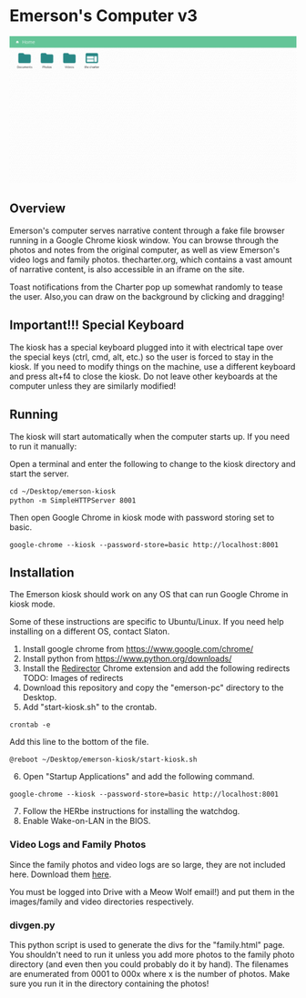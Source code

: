 # Emerson's Computer v3

![Emerson's Computer - Main Page](emerson-screenshot.png)

## Overview

Emerson's computer serves narrative content through a fake file browser running in a Google Chrome kiosk window. You can browse through the photos and notes from the original computer, as well as view Emerson's video logs and family photos. thecharter.org, which contains a vast amount of narrative content, is also accessible in an iframe on the site.

Toast notifications from the Charter pop up somewhat randomly to tease the user. Also,you can draw on the background by clicking and dragging!

## Important!!! Special Keyboard

The kiosk has a special keyboard plugged into it with electrical tape over the special keys (ctrl, cmd, alt, etc.) so the user is forced to stay in the kiosk. If you need to modify things on the machine, use a different keyboard and press alt+f4 to close the kiosk. Do not leave other keyboards at the computer unless they are similarly modified!

## Running

The kiosk will start automatically when the computer starts up. If you need to run it manually:

Open a terminal and enter the following to change to the kiosk directory and start the server.

```
cd ~/Desktop/emerson-kiosk
python -m SimpleHTTPServer 8001
```

Then open Google Chrome in kiosk mode with password storing set to basic.
```
google-chrome --kiosk --password-store=basic http://localhost:8001
```

## Installation

The Emerson kiosk should work on any OS that can run Google Chrome in kiosk mode.

Some of these instructions are specific to Ubuntu/Linux. If you need help installing on a different OS, contact Slaton.

1. Install google chrome from https://www.google.com/chrome/
2. Install python from https://www.python.org/downloads/
3. Install the [Redirector](https://chrome.google.com/webstore/detail/redirector/ocgpenflpmgnfapjedencafcfakcekcd?hl=en) Chrome extension and add the following redirects TODO: Images of redirects
4. Download this repository and copy the "emerson-pc" directory to the Desktop.
5. Add "start-kiosk.sh" to the crontab.

  ```
  crontab -e
  ```
  Add this line to the bottom of the file.

  ```
  @reboot ~/Desktop/emerson-kiosk/start-kiosk.sh
  ```
6. Open "Startup Applications" and add the following command.

```
google-chrome --kiosk --password-store=basic http://localhost:8001
```

7. Follow the HERbe instructions for installing the watchdog.
8. Enable Wake-on-LAN in the BIOS.

### Video Logs and Family Photos

Since the family photos and video logs are so large, they are not included here. Download them [here](https://drive.google.com/drive/folders/1fc-vyryyW78sm_dgjffAaPKvvyP2SNIm?usp=sharing).

You must be logged into Drive with a Meow Wolf email!) and put them in the images/family and video directories respectively.

### divgen.py

This python script is used to generate the divs for the "family.html" page. You shouldn't need to run it unless you add more photos to the family photo directory (and even then you could probably do it by hand). The filenames are enumerated from 0001 to 000x where x is the number of photos. Make sure you run it in the directory containing the photos!
